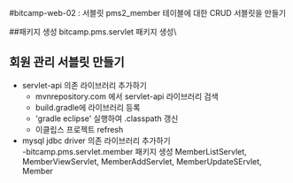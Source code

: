 #bitcamp-web-02 : 서블릿
pms2_member 테이블에 대한 CRUD 서블릿을 만들기

##패키지 생성
bitcamp.pms.servlet 패키지 생성\

## 회원 관리 서블릿 만들기
- servlet-api 의존 라이브러리 추가하기
  - mvnrepository.com 에서 servlet-api 라이브러리 검색
  - build.gradle에 라이브러리 등록
  - 'gradle eclipse' 실행하여 .classpath 갱신
  - 이클립스 프로젝트 refresh
- mysql jdbc driver 의존 라이브러리 추가하기  
-bitcamp.pms.servlet.member 패키지 생성
MemberListServlet, MemberViewServlet, MemberAddServlet, MemberUpdateSErvlet, Member
